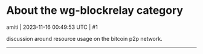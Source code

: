 # About the wg-blockrelay category

amiti | 2023-11-16 00:49:53 UTC | #1

discussion around resource usage on the bitcoin p2p network.

-------------------------

